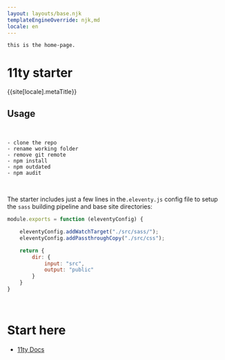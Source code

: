 ```yaml
---
layout: layouts/base.njk
templateEngineOverride: njk,md
locale: en
---
```

`this is the home-page.`

# 11ty starter

{{site[locale].metaTitle}}

## Usage
<br/>

``` 
- clone the repo
- rename working folder
- remove git remote
- npm install
- npm outdated
- npm audit
```
<br/>

The starter includes just a few lines in the`.eleventy.js` config file to setup the `sass` building pipeline and base site directories:

```js
module.exports = function (eleventyConfig) {

    eleventyConfig.addWatchTarget("./src/sass/");
    eleventyConfig.addPassthroughCopy("./src/css");

    return {
        dir: {
            input: "src",
            output: "public"
        }
    }
}
``` 
<br/>

# Start here
- [11ty Docs](https://www.11ty.dev/docs/)